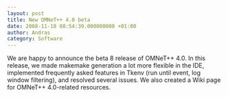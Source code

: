 ```yaml
---
layout: post
title: New OMNeT++ 4.0 beta
date: 2008-11-18 08:54:39.000000000 +01:00
author: Andras
category: Software
---
```

We are happy to announce the beta 8 release of OMNeT++ 4.0. In this release, we
made makemake generation a lot more flexible in the IDE, implemented frequently
asked features in Tkenv (run until event, log  window filtering), and resolved
several issues. We also created a Wiki page for OMNeT++ 4.0-related resources.